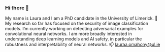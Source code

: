 ### Hi there 👋

My name is Laura and I am a PhD candidate in the University of Limerick. 
🔭 My research so far has focused on the security of image classification models. I’m currently working on detecting adversarial examples for convolutional neural networks. I am more broadly interested in understanding deep learning models and AI safety, in particular the robustness and interpretability of neural networks. 
📫 lauraa.omahony@ul.ie
